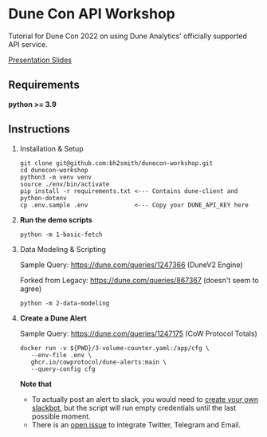 # Dune Con API Workshop

Tutorial for Dune Con 2022 on using Dune Analytics' officially supported API service.

[Presentation Slides](https://docs.google.com/presentation/d/1w6KsA9UIYZt71psmYrxvB-0nVNcgMdn60sWFe1UlFlM/edit?usp=sharing)

## Requirements

**python >= 3.9**

## Instructions

1. Installation & Setup

    ```shell
   git clone git@github.com:bh2smith/dunecon-workshop.git
   cd dunecon-workshop
   python3 -m venv venv
   source ./env/bin/activate
   pip install -r requirements.txt <--- Contains dune-client and python-dotenv
   cp .env.sample .env             <--- Copy your DUNE_API_KEY here
    ```

2. **Run the demo scripts**

    ```shell
    python -m 1-basic-fetch
    ```
3. Data Modeling & Scripting

   Sample Query: https://dune.com/queries/1247366 (DuneV2 Engine)

   Forked from Legacy: https://dune.com/queries/867367 (doesn't seem to agree)
   ```shell
   python -m 2-data-modeling
   ```

4. **Create a Dune Alert**

   Sample Query: https://dune.com/queries/1247175 (CoW Protocol Totals)

   ```shell
   docker run -v ${PWD}/3-volume-counter.yaml:/app/cfg \
      --env-file .env \
      ghcr.io/cowprotocol/dune-alerts:main \
      --query-config cfg
   ```

   **Note that**
    - To actually post an alert to slack, you would need to [create your own slackbot](https://api.slack.com/apps), but
      the script will run empty credentials until the last possible moment.
    - There is an [open issue](https://github.com/cowprotocol/dune-alerts/issues/33) to integrate Twitter, Telegram and
      Email.
